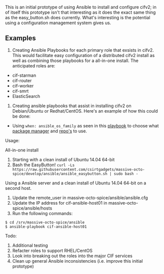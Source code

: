 This is an initial prototype of using Ansible to install and configure cifv2; in of itself
this prototype isn't that interesting as it does the exact same thing as the
easy_button.sh does currently. What's interesting is the potential using a configuration
management system gives us.

## Examples

1. Creating Ansible Playbooks for each primary role that exsists in cifv2. This would
facilitate easy configuration of a distributed cifv2 install as well as combining those
playbooks for a all-in-one install. The anticipated roles are:
 * cif-starman
 * cif-router
 * cif-worker
 * cif-smrt
 * ElasticSearch
1. Creating ansible playbooks that assist in installing cifv2 on Debian/Ubuntu or
Redhat/CentOS. Here's an example of how this could be done:
 * Using ```when: ansible_os_family``` as seen in this [playbook](https://github.com/geerlingguy/ansible-role-postfix/blob/master/tasks/main.yml) to choose what [package manager](http://docs.ansible.com/ansible/yum_module.html) and [repo's](https://www.elastic.co/guide/en/elasticsearch/reference/1.4/setup-repositories.html) to use.

Usage:

All-in-one install

1. Starting with a clean install of Ubuntu 14.04 64-bit
1. Bash the EasyButton!
```curl -Ls https://raw.githubusercontent.com/csirtgadgets/massive-octo-spice/develop/ansible/ansible_easybutton.sh | sudo bash -```

Using a Ansible server and a clean install of Ubuntu 14.04 64-bit on a second host.

1. Update the remote_user in massive-octo-spice/ansible/ansible.cfg
1. Update the IP address for cif-ansible-host01 in massive-octo-spice/ansible/hosts
1. Run the following commands:
```
$ cd /srv/massive-octo-spice/ansible
$ ansible-playbook cif-ansible-host01
```

Todo:

1. Additional testing
1. Refacter roles to support RHEL/CentOS
1. Look into breaking out the roles into the major CIF services
1. Clean up general Ansible inconsistencies (i.e. improve this initial prototype)
